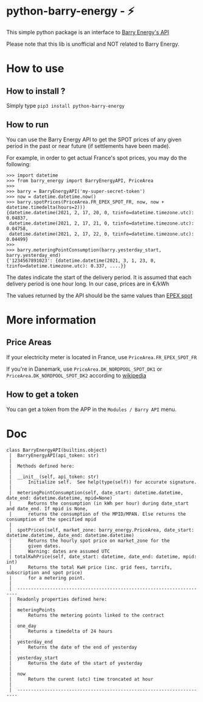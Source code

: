 # python-barry-energy - ⚡
This simple python package is an interface to [Barry Energy's API](https://developer.barry.energy/)

Please note that this lib is unofficial and NOT related to Barry Energy.

# How to use
## How to install ?
Simply type `pip3 install python-barry-energy`

## How to run
You can use the Barry Energy API to get the SPOT prices of any given period
in the past or near future (if settlements have been made).

For example, in order to get actual France's spot prices, you may do the following:
```python3
>>> import datetime
>>> from barry_energy import BarryEnergyAPI, PriceArea
>>>
>>> barry = BarryEnergyAPI('my-super-secret-token')
>>> now = datetime.datetime.now()
>>> barry.spotPrices(PriceArea.FR_EPEX_SPOT_FR, now, now + datetime.timedelta(hours=2)))
{datetime.datetime(2021, 2, 17, 20, 0, tzinfo=datetime.timezone.utc): 0.04837,
 datetime.datetime(2021, 2, 17, 21, 0, tzinfo=datetime.timezone.utc): 0.04758,
 datetime.datetime(2021, 2, 17, 22, 0, tzinfo=datetime.timezone.utc): 0.04499}
>>>
>>> barry.meteringPointConsumption(barry.yesterday_start, barry.yesterday_end)
{'1234567891023': {datetime.datetime(2021, 3, 1, 23, 0, tzinfo=datetime.timezone.utc): 0.337, ....}}
```
The dates indicate the start of the delivery period. It is assumed that each delivery period is one hour long. In our case, prices are in €/kWh

The values returned by the API should be the same values than [EPEX spot](https://www.epexspot.com/en/market-data)

# More information
## Price Areas
If your electricity meter is located in France, use `PriceArea.FR_EPEX_SPOT_FR`

If you're in Danemark, use `PriceArea.DK_NORDPOOL_SPOT_DK1` or `PriceArea.DK_NORDPOOL_SPOT_DK2` according to [wikipedia](https://en.wikipedia.org/wiki/Electricity_price_area)

## How to get a token
You can get a token from the APP in the `Modules / Barry API` menu.

# Doc
```
class BarryEnergyAPI(builtins.object)
 |  BarryEnergyAPI(api_token: str)
 |  
 |  Methods defined here:
 |  
 |  __init__(self, api_token: str)
 |      Initialize self.  See help(type(self)) for accurate signature.
 |  
 |  meteringPointConsumption(self, date_start: datetime.datetime, date_end: datetime.datetime, mpid=None)
 |      Returns the consumption (in kWh per hour) during date_start and date_end. If mpid is None,
 |      returns the consumption of the MPID/MPAN. Else returns the consumption of the specified mpid
 |  
 |  spotPrices(self, market_zone: barry_energy.PriceArea, date_start: datetime.datetime, date_end: datetime.datetime)
 |      Returns the hourly spot price on market_zone for the
 |      given dates.
 |      Warning: dates are assumed UTC
 | totalKwhPrice(self, date_start: datetime, date_end: datetime, mpid: int)
 |      Returns the total KwH price (inc. grid fees, tarrifs, subscription and spot price)
 |      for a metering point.
 |  
 |  ----------------------------------------------------------------------
 |  Readonly properties defined here:
 |  
 |  meteringPoints
 |      Returns the metering points linked to the contract
 |  
 |  one_day
 |      Returns a timedelta of 24 hours
 |  
 |  yesterday_end
 |      Returns the date of the end of yesterday
 |  
 |  yesterday_start
 |      Returns the date of the start of yesterday
 |
 |  now
 |      Return the curent (utc) time troncated at hour
 |  
 |  ----------------------------------------------------------------------
 ```